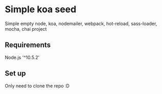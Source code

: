# Simple koa seed
Simple empty node, koa, nodemailer, webpack, hot-reload, sass-loader, mocha, chai project


## Requirements
Node.js '^10.5.2'

## Set up
Only need to clone the repo :D
